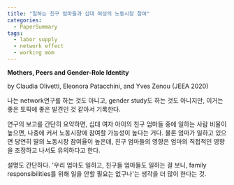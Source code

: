 ```yaml
---
title: "일하는 친구 엄마들과 십대 여성의 노동시장 참여"
categories:
  - PaperSummary
tags:
  - labor supply
  - network effect
  - working mom
---
```

  
**Mothers, Peers and Gender-Role Identity**

by Claudia Olivetti, Eleonora Patacchini, and Yves Zenou (JEEA 2020)

<!--
We study whether a woman’s labor supply as a young adult is shaped by the work behavior of her adolescent peers’ mothers. Using detailed information on a sample of U.S. teenagers who are followed over time, we find that labor force participation of high school peers’ mothers affects adult women’s labor force participation, above and beyond the effect of their own mothers. The analysis suggests that women who were exposed to a larger number of working mothers during adolescence are less likely to feel that work interferes with family responsibilities. This perception, in turn, is important for whether they work when they have children. (JEL: J22, Z13)
-->

나는 network연구를 하는 것도 아니고, gender study도 하는 것도 아니지만, 이거는 좋은 토픽에 좋은 발견인 것 같아서 기록한다.

연구의 보고를 간단히 요약하면, 십대 여자 아이의 친구 엄마들 중에 일하는 사람 비율이 높으면, 나중에 커서 노동시장에 참여할 가능성이 높다는 거다. 물론 엄마가 일하고 있으면 당연히 딸의 노동시장 참여율이 높은데, 친구 엄마들의 영향은 엄마의 직접적인 영향을 조정하고 나서도 유의하다고 한다.

설명도 간단하다. '우리 엄마도 일하고, 친구들 엄마들도 일하는 걸 보니, family responsibilities를 위해 일을 안할 필요는 없구나'는 생각을 더 많이 한다는 것.